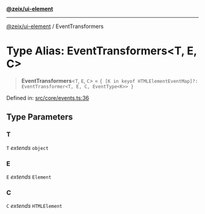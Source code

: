 [**@zeix/ui-element**](../README.md)

***

[@zeix/ui-element](../globals.md) / EventTransformers

# Type Alias: EventTransformers\<T, E, C\>

> **EventTransformers**\<`T`, `E`, `C`\> = `{ [K in keyof HTMLElementEventMap]?: EventTransformer<T, E, C, EventType<K>> }`

Defined in: [src/core/events.ts:36](https://github.com/zeixcom/ui-element/blob/df58db6949960ec0cd0685fb302ff1878e15bf79/src/core/events.ts#L36)

## Type Parameters

### T

`T` *extends* `object`

### E

`E` *extends* `Element`

### C

`C` *extends* `HTMLElement`
